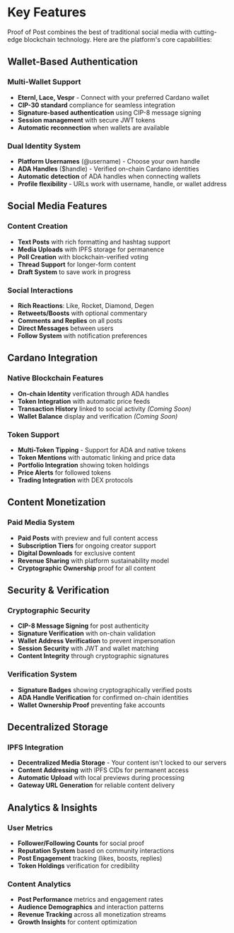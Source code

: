 # Key Features

Proof of Post combines the best of traditional social media with cutting-edge blockchain technology. Here are the platform's core capabilities:

## Wallet-Based Authentication

### Multi-Wallet Support
- **Eternl, Lace, Vespr** - Connect with your preferred Cardano wallet
- **CIP-30 standard** compliance for seamless integration
- **Signature-based authentication** using CIP-8 message signing
- **Session management** with secure JWT tokens
- **Automatic reconnection** when wallets are available

### Dual Identity System
- **Platform Usernames** (@username) - Choose your own handle
- **ADA Handles** ($handle) - Verified on-chain Cardano identities
- **Automatic detection** of ADA handles when connecting wallets
- **Profile flexibility** - URLs work with username, handle, or wallet address

## Social Media Features

### Content Creation
- **Text Posts** with rich formatting and hashtag support
- **Media Uploads** with IPFS storage for permanence
- **Poll Creation** with blockchain-verified voting
- **Thread Support** for longer-form content
- **Draft System** to save work in progress

### Social Interactions
- **Rich Reactions**: Like, Rocket, Diamond, Degen
- **Retweets/Boosts** with optional commentary
- **Comments and Replies** on all posts
- **Direct Messages** between users
- **Follow System** with notification preferences

## Cardano Integration

### Native Blockchain Features
- **On-chain Identity** verification through ADA handles
- **Token Integration** with automatic price feeds
- **Transaction History** linked to social activity *(Coming Soon)*
- **Wallet Balance** display and verification *(Coming Soon)*

### Token Support
- **Multi-Token Tipping** - Support for ADA and native tokens
- **Token Mentions** with automatic linking and price data
- **Portfolio Integration** showing token holdings
- **Price Alerts** for followed tokens
- **Trading Integration** with DEX protocols

## Content Monetization

### Paid Media System
- **Paid Posts** with preview and full content access
- **Subscription Tiers** for ongoing creator support
- **Digital Downloads** for exclusive content
- **Revenue Sharing** with platform sustainability model
- **Cryptographic Ownership** proof for all content

## Security & Verification

### Cryptographic Security
- **CIP-8 Message Signing** for post authenticity
- **Signature Verification** with on-chain validation
- **Wallet Address Verification** to prevent impersonation
- **Session Security** with JWT and wallet matching
- **Content Integrity** through cryptographic signatures

### Verification System
- **Signature Badges** showing cryptographically verified posts
- **ADA Handle Verification** for confirmed on-chain identities
- **Wallet Ownership Proof** preventing fake accounts

## Decentralized Storage

### IPFS Integration
- **Decentralized Media Storage** - Your content isn't locked to our servers
- **Content Addressing** with IPFS CIDs for permanent access
- **Automatic Upload** with local previews during processing
- **Gateway URL Generation** for reliable content delivery

## Analytics & Insights

### User Metrics
- **Follower/Following Counts** for social proof
- **Reputation System** based on community interactions
- **Post Engagement** tracking (likes, boosts, replies)
- **Token Holdings** verification for credibility

### Content Analytics
- **Post Performance** metrics and engagement rates
- **Audience Demographics** and interaction patterns
- **Revenue Tracking** across all monetization streams
- **Growth Insights** for content optimization
